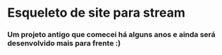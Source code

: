 # Esqueleto de site para stream

### Um projeto antigo que comecei há alguns anos e ainda será desenvolvido mais para frente :)
